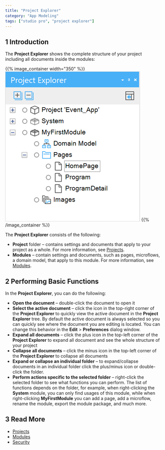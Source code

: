 ```yaml
---
title: "Project Explorer"
category: "App Modeling"
tags: ["studio pro", "project explorer"]
---
```


## 1 Introduction

The **Project Explorer** shows the complete structure of your project including all documents inside the modules:

{{% image_container width="350" %}}![](attachments/project-explorer/project-explorer.png)
{{% /image_container %}}

The **Project Explorer** consists of the following:

* **Project** folder – contains settings and documents that apply to your project as a whole. For more information, see [Projects](project).
* **Modules**  – contain settings and documents, such as pages, microflows, a domain model, that apply to this module. For more information, see [Modules](modules). 

## 2 Performing Basic Functions

In the **Project Explorer**, you can do the following:

* **Open the document** – double-click the document to open it
* **Select the active document** – click the icon in the top-right corner of the **Project Explorer** to quickly view the active document in the **Project Explorer** tree. By default the active document is always selected so you can quickly see where the document you are editing is located. You can change this behavior in the **Edit** > **Preferences** dialog window.
* **Expand all documents** – click the plus icon in the top-left corner of the **Project Explorer** to expand all document and see the whole structure of your project 
* **Collapse all documents** – click the minus icon in the top-left corner of the **Project Explorer** to collapse all documents  
* **Expand or collapse an individual folder** – to expand/collapse documents in an individual folder click the plus/minus icon or double-click the folder. 
* **Perform actions specific to the selected folder** – right-click the selected folder to see what functions you can perform. The list of functions depends on the folder, for example, when right-clicking the **System** module, you can only find usages of this module, while when right-clicking **MyFirstModule** you can add a page, add a microflow, rename the module, export the module package, and much more.

## 3 Read More

* [Projects](project)
* [Modules](modules)
* [Security](security)